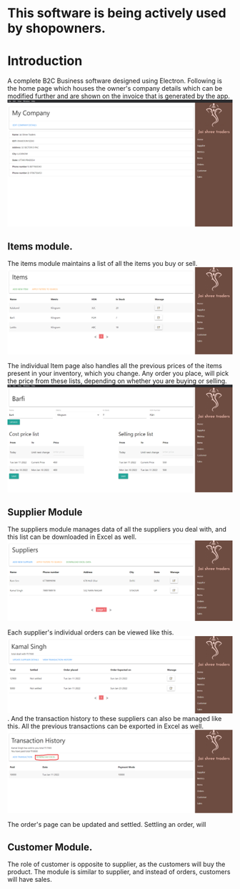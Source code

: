 # This software is being actively used by shopowners.
# Introduction
A complete B2C Business software designed using Electron.
Following is the home page which houses the owner's company details which can be modified further and are shown on the invoice that is generated by the app.
![Home Page](./imagesForReadme/homePage.png)

## Items module.
The items module maintains a list of all the items you buy or sell.
![Item Page](./imagesForReadme/itemPage.png)

The individual Item page also handles all the previous prices of the items present in your inventory, which you change. 
Any order you place, will pick the price from these lists, depending on whether you are buying or selling.
![Item Page](./imagesForReadme/maintainsPreviousPrices.png)

## Supplier Module
The suppliers module manages data of all the suppliers you deal with, and this list can be downloaded in Excel as well.
![Item Page](./imagesForReadme/SupplierListWithExcelData.png)

Each supplier's individual orders can be viewed like this.
![Item Page](./imagesForReadme/individualSuppliersOrders.png).
And the transaction history to these suppliers can also be managed like this. All the previous transactions can be exported in Excel as well.
![Item Page](./imagesForReadme/supplierTransactionHistoryAndExcel.png)

The order's page can be updated and settled. Settling an order, will 

## Customer Module.
The role of customer is opposite to supplier, as the customers will buy the product. The module is similar to supplier, and instead of orders, customers will have sales.
